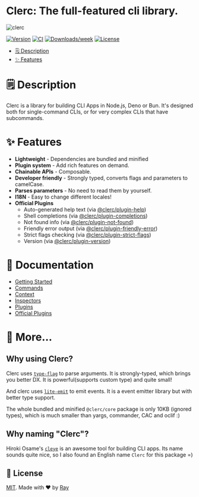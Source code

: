 # Clerc: The full-featured cli library.

![clerc](https://socialify.git.ci/clercjs/clerc/image?description=1&font=Source%20Code%20Pro&forks=1&issues=1&language=1&name=1&owner=1&pattern=Floating%20Cogs&pulls=1&stargazers=1&theme=Dark)

[![Version](https://img.shields.io/npm/v/clerc.svg)](https://npmjs.org/package/clerc)
[![CI](https://github.com/clercjs/clerc/actions/workflows/ci.yml/badge.svg)](https://github.com/clercjs/clerc/actions/workflows/ci.yml)
[![Downloads/week](https://img.shields.io/npm/dw/clerc.svg)](https://npmjs.org/package/clerc)
[![License](https://img.shields.io/npm/l/clerc.svg)](https://github.com/clercjs/clerc/blob/main/package.json)

<!-- toc -->

- [🗒 Description](#-description)
- [✨ Features](#-features)
<!-- tocstop -->

# 🗒 Description

Clerc is a library for building CLI Apps in Node.js, Deno or Bun. It's designed both for single-command CLIs, or for very complex CLIs that have subcommands.

# ✨ Features

- **Lightweight** - Dependencies are bundled and minified
- **Plugin system** - Add rich features on demand.
- **Chainable APIs** - Composable.
- **Developer friendly** - Strongly typed, converts flags and parameters to camelCase.
- **Parses parameters** - No need to read them by yourself.
- **I18N** - Easy to change different locales!
- **Official Plugins**
  - Auto-generated help text (via [@clerc/plugin-help](./packages/plugin-help/))
  - Shell completions (via [@clerc/plugin-completions](./packages/plugin-completions/))
  - Not found info (via [@clerc/plugin-not-found](./packages/plugin-not-found/))
  - Friendly error output (via [@clerc/plugin-friendly-error](./packages/plugin-friendly-error/))
  - Strict flags checking (via [@clerc/plugin-strict-flags](./packages/plugin-strict-flags/))
  - Version (via [@clerc/plugin-version](./packages/plugin-version/))

# 📖 Documentation

- [Getting Started](./docs/getting-started.md)
- [Commands](./docs/commands.md)
- [Context](./docs/context.md)
- [Inspectors](./docs/inspectors.md)
- [Plugins](./docs/plugins.md)
- [Official Plugins](./docs/official-plugins.md)

# 🤔 More...

## Why using Clerc?

Clerc uses [`type-flag`](https://github.com/privatenumber/type-flag) to parse arguments. It is strongly-typed, which brings you better DX. It is powerful(supports custom type) and quite small!

And clerc uses [`lite-emit`](https://github.com/so1ve/lite-emit) to emit events. It is a event emitter library but with better type support.

The whole bundled and minified `@clerc/core` package is only 10KB (ignored types), which is much smaller than yargs, commander, CAC and oclif :)

## Why naming "Clerc"?

Hiroki Osame's [`cleye`](https://github.com/privatenumber/cleye) is an awesome tool for building CLI apps. Its name sounds quite nice, so I also found an English name `Clerc` for this package =)

## 📝 License

[MIT](./LICENSE). Made with ❤️ by [Ray](https://github.com/so1ve)
